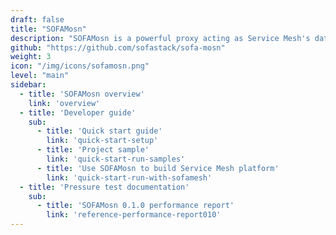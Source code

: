 ```yaml
---
draft: false
title: "SOFAMosn"
description: "SOFAMosn is a powerful proxy acting as Service Mesh's data plane written in Golang."
github: "https://github.com/sofastack/sofa-mosn"
weight: 3
icon: "/img/icons/sofamosn.png"
level: "main"
sidebar:
  - title: 'SOFAMosn overview'
    link: 'overview'
  - title: 'Developer guide'
    sub:
      - title: 'Quick start guide'
        link: 'quick-start-setup'
      - title: 'Project sample'
        link: 'quick-start-run-samples'
      - title: 'Use SOFAMosn to build Service Mesh platform'
        link: 'quick-start-run-with-sofamesh'
  - title: 'Pressure test documentation'
    sub:
      - title: 'SOFAMosn 0.1.0 performance report'
        link: 'reference-performance-report010'
---
```

